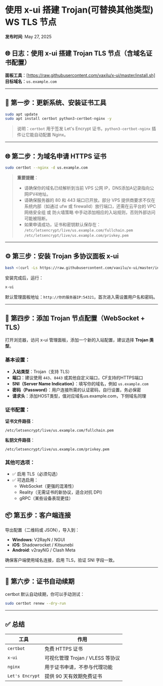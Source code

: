 # 使用 x-ui 搭建 Trojan(可替换其他类型) WS TLS 节点

**发布时间**: May 27, 2025

## 🌐 日志：使用 x-ui 搭建 Trojan TLS 节点（含域名证书配置）

**面板工具**：[https://raw.githubusercontent.com/vaxilu/x-ui/master/install.sh]
**目标域名**：`us.example.com`

---

## 🧩 第一步：更新系统、安装证书工具

```bash
sudo apt update
sudo apt install certbot python3-certbot-nginx -y
```

> 说明：`certbot` 用于签发 Let's Encrypt 证书，`python3-certbot-nginx` 插件让它能自动配置 Nginx。

---

## 🌐 第二步：为域名申请 HTTPS 证书

```bash
sudo certbot --nginx -d us.example.com
```

> **重要提醒**：
> - 请确保你的域名已经解析到当前 VPS 公网 IP，DNS添加A记录指向公网IPV4地址。
> - 请确保服务器的 80 和 443 端口已开放。部分 VPS 提供商要求不仅在系统内部（如通过 ufw 或 firewalld）放行端口，还需在云平台的 VPC 网络安全组 或 防火墙策略 中手动添加相应的入站规则，否则外部访问可能被阻断。
> - 如果申请成功，证书和密钥默认保存在：  
>   `/etc/letsencrypt/live/us.example.com/fullchain.pem`  
>   `/etc/letsencrypt/live/us.example.com/privkey.pem`

---

## ⚙️ 第三步：安装 Trojan 多协议面板 x-ui

```bash
bash <(curl -Ls https://raw.githubusercontent.com/vaxilu/x-ui/master/install.sh)
```

安装完成后，运行：

```bash
x-ui
```

默认管理面板地址：`http://你的服务器IP:54321`，首次进入需设置用户名和密码。

---

## 🔐 第四步：添加 Trojan 节点配置（WebSocket + TLS）

打开浏览器，访问 x-ui 管理面板，添加一个新的入站配置，建议选择 **Trojan 类型**。

### 基本设置：

- **入站类型**：Trojan（支持 TLS）
- **端口**：建议使用 `443`、`8443` 或其他自定义端口，CF支持的HTTPS端口
- **SNI（Server Name Indication）**：填写你的域名，例如 `us.example.com`
- **密码（Password）**：用户连接所需的认证密码，自行设置，务必保密
- **请求头**：添加HOST类型，值对应域名us.example.com，下侧域名同理

### 证书配置：

**证书文件路径**：
```
/etc/letsencrypt/live/us.example.com/fullchain.pem
```

**私钥文件路径**：
```
/etc/letsencrypt/live/us.example.com/privkey.pem
```

### 其他可选项：

- ✅ 启用 TLS（必须勾选）
- ✅ 可选启用：
  - WebSocket（更强的混淆性）
  - Reality（无需证书的新协议，适合对抗 DPI）
  - gRPC（某些设备表现更佳）


## 📦 第五步：客户端连接

导出配置（二维码或 JSON），导入到：

- **Windows**: V2RayN / NGUI
- **iOS**: Shadowrocket / Kitsunebi
- **Android**: v2rayNG / Clash Meta

确保客户端使用域名连接，启用 TLS，验证 SNI 字段一致。

---

## 🔁 第六步：证书自动续期

certbot 默认自动续期，你可以手动测试：

```bash
sudo certbot renew --dry-run
```

---

## ✅ 总结

| 工具 | 作用 |
|------|------|
| `certbot` | 免费 HTTPS 证书 |
| `x-ui` | 可视化管理 Trojan / VLESS 等协议 |
| `nginx` | 用于证书申请，不参与代理功能 |
| `Let's Encrypt` | 提供 90 天有效期免费证书 |

